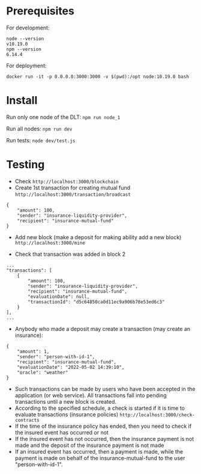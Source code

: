 # Prerequisites

For development:

```
node --version
v10.19.0
npm --version
6.14.4
```

For deployment:

```
docker run -it -p 0.0.0.0:3000:3000 -v $(pwd):/opt node:10.19.0 bash
```

# Install

Run only one node of the DLT: `npm run node_1`

Run all nodes: `npm run dev`

Run tests: `node dev/test.js`

# Testing

- Check `http://localhost:3000/blockchain`
- Create 1st transaction for creating mutual fund `http://localhost:3000/transaction/broadcast`

```
{
    "amount": 100,
    "sender": "insurance-liquidity-provider",
    "recipient": "insurance-mutual-fund"
}
```
- Add new block (make a deposit for making ability add a new block) `http://localhost:3000/mine`

- Check that transaction was added in block 2

```    
...        
"transactions": [
    {
        "amount": 100,
        "sender": "insurance-liquidity-provider",
        "recipient": "insurance-mutual-fund",
        "evaluationDate": null,
        "transactionId": "d5c64850ca0d11ec9a906b78e53ed6c3"
    }
],
...
```

- Anybody who made a deposit may create a transaction (may create an insurance):

```
{
    "amount": 1,
    "sender": "person-with-id-1",
    "recipient": "insurance-mutual-fund",
    "evaluationDate": "2022-05-02 14:39:10",
    "oracle": "weather"
}
```

- Such transactions can be made by users who have been accepted in the application (or web service). All transactions fall into pending transactions until a new block is created.
- According to the specified schedule, a check is started if it is time to evaluate transactions (insurance policies)
`http://localhost:3000/check-contracts`
- If the time of the insurance policy has ended, then you need to check if the insured event has occurred or not
- If the insured event has not occurred, then the insurance payment is not made and the deposit of the insurance payment is not made
- If an insured event has occurred, then a payment is made, while the payment is made on behalf of the insurance-mutual-fund to the user "person-with-id-1".
